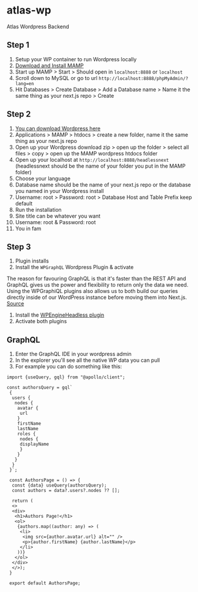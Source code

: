 # atlas-wp
 Atlas Wordpress Backend
 
 ## Step 1
1. Setup your WP container to run Wordpress locally
1. [Download and Install MAMP](https://www.mamp.info/en/downloads/)
1. Start up MAMP > Start > Should open in `localhost:8888` or `localhost`
1. Scroll down to MySQL or go to url `http://localhost:8888/phpMyAdmin/?lang=en`
1. Hit Databases > Create Database > Add a Database name > Name it the same thing as your next.js repo > Create

 ## Step 2
1. [You can download Wordpress here](https://wordpress.org/download/#download-install)
1. Applications > MAMP > htdocs > create a new folder, name it the same thing as your next.js repo
1. Open up your Wordpress download zip > open up the folder > select all files > copy > open up the MAMP wordpress htdocs folder
1. Open up your localhost at `http://localhost:8888/headlessnext` (headlessnext should be the name of your folder you put in the MAMP folder)
1. Choose your language
1. Database name should be the name of your next.js repo or the database you named in your Wordpress install
1. Username: root > Password: root > Database Host and Table Prefix keep default
1. Run the installation
1. Site title can be whatever you want
1. Username: root & Password: root
1. You in fam

## Step 3
1. Plugin installs
1. Install the `WPGraphQL` Wordpress Plugin & activate

The reason for favouring GraphQL is that it's faster than the REST API and GraphQL gives us the power and flexibility to return only the data we need. Using the WPGraphiQL plugins also allows us to both build our queries directly inside of our WordPress instance before moving them into Next.js. [Source](https://dev.to/kendalmintcode/configuring-wordpress-as-a-headless-cms-with-next-js-3p1o)

1. Install the [WPEngineHeadless plugin](https://wp-product-info.wpesvc.net/v1/plugins/wpe-headless?download)
1. Activate both plugins

## GraphQL
1. Enter the GraphQL IDE in your wordpress admin
1. In the explorer you'll see all the native WP data you can pull
1. For example you can do something like this:
```
import {useQuery, gql} from "@apollo/client";

const authorsQuery = gql`
 {
  users {
   nodes {
    avatar {
     url
    }
    firstName
    lastName
    roles {
     nodes {
     displayName
     }
    }
   }
  }
 }`;
 
 const AuthorsPage = () => {
  const {data} useQuery(authorsQuery);
  const authors = data?.users?.nodes ?? [];
  
  return (
  <>
  <div>
   <h1>Authors Page!</h1>
   <ol>
    {authors.map((author: any) => (
     <li>
      <img src={author.avatar.url} alt="" />
      <p>{author.firstName} {author.lastName}</p>
     </li>
    ))}
   </ol>
  </div>
  </>);
 }
 
 export default AuthorsPage;
